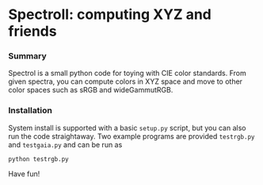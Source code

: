 # Spectroll: computing XYZ and friends

### Summary

Spectrol is a small python code for toying with CIE color standards.
From given spectra, you can compute colors in XYZ space and move to
other color spaces such as sRGB and wideGammutRGB.

### Installation

System install is supported with a basic `setup.py` script, but you
can also run the code straightaway. Two example programs are provided `testrgb.py` and `testgaia.py` and can be run as

``
python testrgb.py
``

Have fun!
